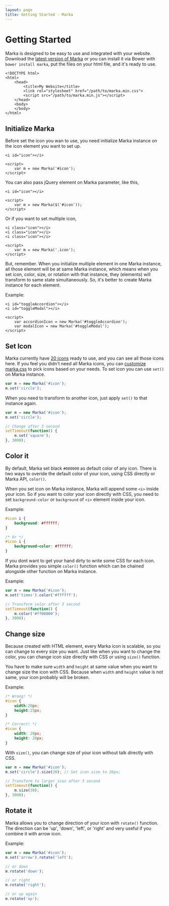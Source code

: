 ```yaml
---
layout: page
title: Getting Started - Marka
---
```


Getting Started
===============

Marka is designed to be easy to use and integrated with
your website. Download the <a href="https://github.com/fians/marka/releases" target="_blank">latest version of Marka</a> 
or you can install it via Bower with `bower install marka`, 
put the files on your html file, and it's
ready to use.

~~~markup
<!DOCTYPE html>
<html>
    <head>
        <title>My Website</title>
        <link rel="stylesheet" href="/path/to/marka.min.css">
        <script src="/path/to/marka.min.js"></script>
    </head>
    <body>
    </body>
</html>
~~~

Initialize Marka
----------------

Before set the icon you wan to use, you need initialize
Marka instance on the icon element you want to set up.

~~~markup
<i id="icon"></i>

<script>
    var m = new Marka('#icon');
</script>
~~~

You can also pass jQuery element on Marka parameter,
like this,

~~~markup
<i id="icon"></i>

<script>
    var m = new Marka($('#icon'));
</script>
~~~

Or if you want to set multiple icon,

~~~markup
<i class="icon"></i>
<i class="icon"></i>
<i class="icon"></i>

<script>
    var m = new Marka('.icon');
</script>
~~~

But, remember. When you initialize multiple 
element in one Marka instance, all those element
will be at same Marka instance, which means
when you set icon, color, size, or rotation 
with that instance, they (elements) will 
transform to same state simultaneously. So, it's
better to create Marka instance for each element.

Example:

~~~markup
<i id="toggleAccordion"></i>
<i id="toggleModal"></i>

<script>
    var accordionIcon = new Marka('#toggleAccordion');
    var modalIcon = new Marka('#toggleModal');
</script>
~~~

Set Icon
--------

Marka currently have [20 icons](./icons.html) ready to use, 
and you can see all those icons here. If you feel you didn't
need all Marka icons, you can [customize marka.css](./customize.html) to pick 
icons based on your needs. To set icon 
you can use `set()` on Marka instance.

~~~javascript
var m = new Marka('#icon');
m.set('circle');
~~~

When you need to transform to another icon, just
apply `set()` to that instance again.

~~~javascript
var m = new Marka('#icon');
m.set('circle');

// Change after 3 second
setTimeout(function() {
    m.set('square');
}, 3000);
~~~

Color it
---------

By default, Marka set black `#000000` as default color
of any icon. There is two ways to overide the default color
of your icon, using CSS directly or Marka API, `color()`.

When you set icon on Marka instance, Marka will append 
some `<i>` inside your icon. So if you want to color 
your icon directly with CSS, you need to set `background-color`
or `background` of `<i>` element inside your icon.

Example:

~~~css
#icon i {
    background: #ffffff;
}

/* Or */
#icon i {
    background-color: #ffffff;
}
~~~

If you dont want to get your hand dirty to write some 
CSS for each icon. Marka provides you simple `color()`
function which can be chained alongside other function on 
Marka instance.

Example:

~~~javascript
var m = new Marka('#icon');
m.set('times').color('#ffffff');

// Transform color after 3 second
setTimeout(function() {
    m.color('#ff00000');
}, 3000);
~~~

Change size
-----------

Because created with HTML element, every Marka icon
is scalable, so you can change to every size you want.
Just like when you want to change the color, you 
can change icon size directly with CSS or using `size()`
function.

You have to make sure `width` and `height` at
same value when you want to change size the icon with 
CSS. Because when `width` and `height` value is not same,
your icon probably will be broken.

Example:

~~~css
/* Wrong! */
#icon {
    width:20px;
    height:25px;
}

/* Correct! */
#icon {
    width: 20px;
    height: 20px;
}
~~~

With `size()`, you can change size of your icon without
talk directly with CSS.

~~~javascript
var m = new Marka('#icon');
m.set('circle').size(20); // Set icon size to 20px;

// Transform to larger icon after 3 second
setTimeout(function() {
    m.size(30);
}, 3000);
~~~

Rotate it
---------

Marka allows you to change direction of your icon
with `rotate()` function. The direction can be 'up',
'down', 'left', or 'right' and very useful if you
combine it with arrow icon.

Example:

~~~javascript
var m = new Marka('#icon');
m.set('arrow').rotate('left');

// or down
m.rotate('down');

// or right
m.rotate('right');

// or up again
m.rotate('up');
~~~